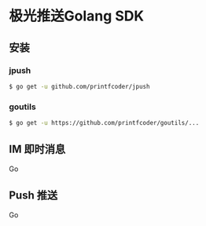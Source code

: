 # 极光推送Golang SDK

## 安装

### jpush

```bash
$ go get -u github.com/printfcoder/jpush
```

### goutils

```bash
$ go get -u https://github.com/printfcoder/goutils/...
```


## IM 即时消息

Go

## Push 推送


Go



[IM]:/im/
[Push]:/Push/